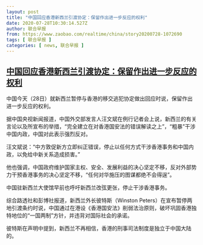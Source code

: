 ```yaml
---
layout: post
title: "中国回应香港新西兰引渡协定：保留作出进一步反应的权利"
date: 2020-07-28T10:30:14.527Z
author: 联合早报
from: https://www.zaobao.com/realtime/china/story20200728-1072690
tags: [ 联合早报 ]
categories: [ news, 联合早报 ]
---
```

<!--1595957040000-->
[中国回应香港新西兰引渡协定：保留作出进一步反应的权利](https://www.zaobao.com/realtime/china/story20200728-1072690)
------

<div>
<p>中国今天（28日）就新西兰暂停与香港的移交逃犯协定做出回应时说，保留作出进一步反应的权利。</p><p>据中国央视新闻报道，中国外交部发言人汪文斌在例行记者会上说，新西兰的有关言论以及所宣布的举措，“完全建立在对香港国安法的错误解读之上”，“粗暴”干涉中国内政，中国对此表示强烈反对。</p><p>汪文斌说：“中方敦促新方立即纠正错误，停止以任何方式干涉香港事务和中国内政，以免给中新关系造成损害。”</p><section id="imu"><div id="dfp-ad-imu1-wrapper" class="dfp-tag-wrapper"><div id="dfp-ad-imu1" class="dfp-tag-wrapper"></div></div></section><p>他也强调，中国政府维护国家主权、安全、发展利益的决心坚定不移，反对外部势力干预香港事务的决心坚定不移，“任何对华施压的图谋都绝不会得逞”。</p><p>中国驻新西兰大使馆早前也呼吁新西兰改弦更张，停止干涉香港事务。</p><p>综合路透社和彭博社报道，新西兰外长彼特斯（Winston Peters）在宣布暂停两地引渡条约时说，中国通过在港设《香港国安法》削弱法治原则，破坏巩固香港独特地位的“一国两制”方针，并违背对国际社会的承诺。</p><p>彼特斯在声明中提到，新西兰不再相信，香港的刑事司法制度是独立于中国大陆的。</p><div id="innity-in-post"></div><div id="dfp-ad-midarticlespecial-wrapper" class="dfp-tag-wrapper"><div id="dfp-ad-midarticlespecial" class="dfp-tag-wrapper"></div></div>
</div>
